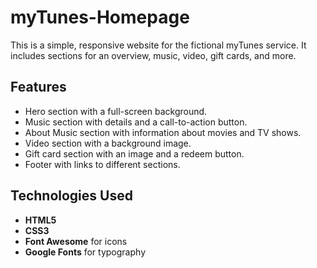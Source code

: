 # myTunes-Homepage

This is a simple, responsive website for the fictional myTunes service. It includes sections for an overview, music, video, gift cards, and more.

## Features

- Hero section with a full-screen background.
- Music section with details and a call-to-action button.
- About Music section with information about movies and TV shows.
- Video section with a background image.
- Gift card section with an image and a redeem button.
- Footer with links to different sections.

## Technologies Used

- **HTML5**
- **CSS3**
- **Font Awesome** for icons
- **Google Fonts** for typography
